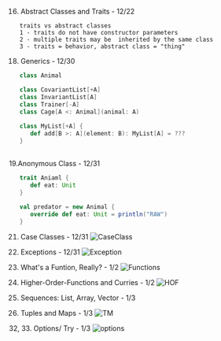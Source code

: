 16. Abstract Classes and Traits - 12/22
```
   traits vs abstract classes
   1 - traits do not have constructor parameters
   2 - multiple traits may be  inherited by the same class
   3 - traits = behavior, abstract class = "thing"
```

18. Generics - 12/30
```Scala
   class Animal

   class CovariantList[+A]
   class InvariantList[A]
   class Trainer[-A]
   class Cage[A <: Animal](animal: A)
   
   class MyList[+A] {
      def add[B >: A](element: B): MyList[A] = ???
   }
   
```
19.Anonymous Class - 12/31
```Scala
   trait Aniaml {
      def eat: Unit
   }
   
   val predator = new Animal {
      override def eat: Unit = println("RAW")
   }
```


21. Case Classes - 12/31
![CaseClass](https://github.com/ZiminPark/TIL/blob/master/Scala/RockTheJVM/IMG_A94EEF25B52A-1.jpeg)

22. Exceptions - 12/31
![Exception](https://github.com/ZiminPark/TIL/blob/master/Scala/RockTheJVM/IMG_4699FF8F62D0-1.jpeg)

24. What's a Funtion, Really? - 1/2
![Functions](https://github.com/ZiminPark/TIL/blob/master/Scala/RockTheJVM/IMG_E00BFFB7FF71-1.jpeg)

26. Higher-Order-Functions and Curries - 1/2
![HOF](https://github.com/ZiminPark/TIL/blob/master/Scala/RockTheJVM/IMG_E00BFFB7FF71-1.jpeg)

30. Sequences: List, Array, Vector - 1/3
31. Tuples and Maps - 1/3
![TM](https://github.com/ZiminPark/TIL/blob/master/Scala/RockTheJVM/tuple_map.jpeg)

32, 33. Options/ Try - 1/3
![options](https://github.com/ZiminPark/TIL/blob/master/Scala/RockTheJVM/option.jpeg)
